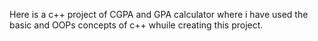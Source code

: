 Here is a c++ project of CGPA and GPA calculator where i have used the basic and OOPs concepts of c++ whuile creating this project.
